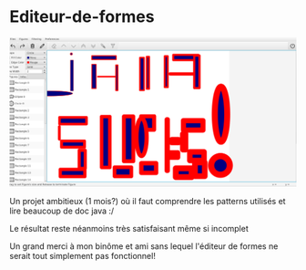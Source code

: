 # Editeur-de-formes

![alt text](https://github.com/0x14mth3n1ght/Editeur-de-formes/blob/main/java_sucks.png)

Un projet ambitieux (1 mois?) où il faut comprendre les patterns utilisés et lire beaucoup de doc java :/

Le résultat reste néanmoins très satisfaisant même si incomplet

Un grand merci à mon binôme et ami sans lequel l'éditeur de formes ne serait tout simplement pas fonctionnel!
